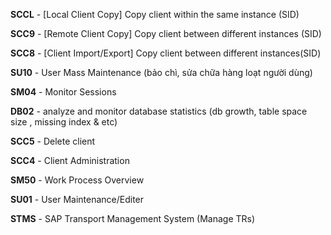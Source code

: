 **SCCL** - [Local Client Copy] Copy client within the same instance (SID)

**SCC9** - [Remote Client Copy] Copy client between different instances (SID)

**SCC8** - [Client Import/Export] Copy client between different instances(SID)

**SU10** - User Mass Maintenance (bảo chì, sửa chữa hàng loạt người dùng)

**SM04** - Monitor Sessions

**DB02** - analyze and monitor database statistics (db growth, table space size , missing index & etc)

**SCC5** - Delete client

**SCC4** - Client Administration

**SM50** - Work Process Overview

**SU01** - User Maintenance/Editer

**STMS** - SAP Transport Management System (Manage TRs)
